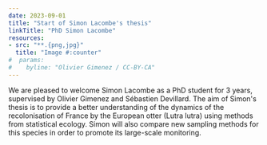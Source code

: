 ```yaml
---
date: 2023-09-01
title: "Start of Simon Lacombe's thesis"
linkTitle: "PhD Simon Lacombe"
resources:
- src: "**.{png,jpg}"
  title: "Image #:counter"
#  params:
#    byline: "Olivier Gimenez / CC-BY-CA"
---
```


We are pleased to welcome Simon Lacombe as a PhD student for 3 years, supervised by Olivier Gimenez and Sébastien Devillard. The aim of Simon's thesis is to provide a better understanding of the dynamics of the recolonisation of France by the European otter (Lutra lutra) using methods from statistical ecology. Simon will also compare new sampling methods for this species in order to promote its large-scale monitoring.